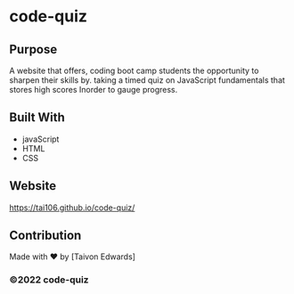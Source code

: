 # code-quiz

## Purpose
A website that offers, coding boot camp students the opportunity to sharpen their skills by. 
taking a timed quiz on JavaScript fundamentals that stores high scores
Inorder to gauge progress.

## Built With
* javaScript
* HTML
* CSS

## Website
https://tai106.github.io/code-quiz/

## Contribution
Made with ❤️ by [Taivon Edwards]

### ©️2022 code-quiz

